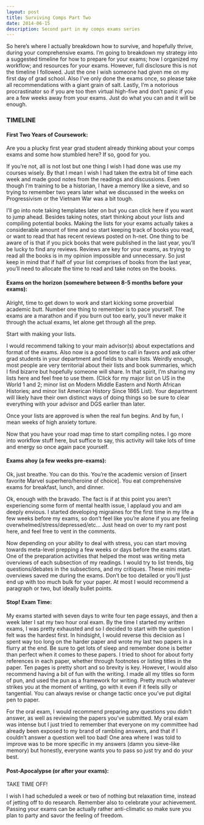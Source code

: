 ```yaml
---
layout: post
title: Surviving Comps Part Two
date: 2014-06-15 
description: Second part in my comps exams series
---
```

So here’s where I actually breakdown how to survive, and hopefully thrive, during your comprehensive exams. I’m going to breakdown my strategy into a suggested timeline for how to prepare for your exams; how I organized my workflow; and resources for your exams. However, full disclosure this is not the timeline I followed. Just the one I wish someone had given me on my first day of grad school. Also I’ve only done the exams once, so please take all recommendations with a giant grain of salt. Lastly, I’m a notorious procrastinator so if you are too then virtual high-five and don’t panic if you are a few weeks away from your exams. Just do what you can and it will be enough.


### TIMELINE

#### First Two Years of Coursework:

Are you a plucky first year grad student already thinking about your comps exams and some how stumbled here? If so, good for you.

If you’re not, all is not lost but one thing I wish I had done was use my courses wisely. By that I mean I wish I had taken the extra bit of time each week and made good notes from the readings and discussions. Even though I’m training to be a historian, I have a memory like a sieve, and so trying to remember two years later what we discussed in the weeks on Progressivism or the Vietnam War was a bit tough.

I’ll go into note taking templates later on but you can click here if you want to jump ahead. Besides taking notes, start thinking about your lists and compiling potential books. Making the lists for your exams actually takes a considerable amount of time and so start keeping track of books you read, or want to read that has recent reviews posted on h-net. One thing to be aware of is that if you pick books that were published in the last year, you’ll be lucky to find any reviews. Reviews are key for your exams, as trying to read all the books is in my opinion impossible and unnecessary. So just keep in mind that if half of your list comprises of books from the last year, you’ll need to allocate the time to read and take notes on the books.

#### Exams on the horizon (somewhere between 8-5 months before your exams):

Alright, time to get down to work and start kicking some proverbial academic butt. Number one thing to remember is to pace yourself. The exams are a marathon and if you burn out too early, you’ll never make it through the actual exams, let alone get through all the prep.

Start with making your lists.

I would recommend talking to your main advisor(s) about expectations and format of the exams. Also now is a good time to call in favors and ask other grad students in your department and fields to share lists. Weirdly enough, most people are very territorial about their lists and book summaries, which I find bizarre but hopefully someone will share. In that spirit, I’m sharing my lists here and feel free to use them. (Click for my major list on US in the World 1 and 2; minor list on Modern Middle Eastern and North African Histories; and minor list American History Since 1865 List). Your department will likely have their own distinct ways of doing things so be sure to clear everything with your advisor and DGS earlier than later.

Once your lists are approved is when the real fun begins. And by fun, I mean weeks of high anxiety torture.

Now that you have your road map time to start compiling notes. I go more into workflow stuff here, but suffice to say, this activity will take lots of time and energy so once again pace yourself.

#### Exams ahoy (a few weeks pre-exams):

Ok, just breathe. You can do this. You’re the academic version of [insert favorite Marvel superhero/heroine of choice]. You eat comprehensive exams for breakfast, lunch, and dinner.

Ok, enough with the bravado. The fact is if at this point you aren’t experiencing some form of mental health issue, I applaud you and am deeply envious. I started developing migraines for the first time in my life a few weeks before my exams, so don’t feel like you’re alone if you are feeling overwhelmed/stress/depressed/etc… Just head on over to my rant post here, and feel free to vent in the comments.

Now depending on your ability to deal with stress, you can start moving towards meta-level prepping a few weeks or days before the exams start. One of the preparation activities that helped the most was writing meta overviews of each subsection of my readings. I would try to list trends, big questions/debates in the subsections, and my critiques. These mini meta-overviews saved me during the exams. Don’t be too detailed or you’ll just end up with too much bulk for your paper. At most I would recommend a paragraph or two, but ideally bullet points.

#### Stop! Exam Time:

My exams started with seven days to write four ten page essays, and then a week later I sat my two hour oral exam. By the time I started my written exams, I was pretty exhausted and so I decided to start with the question I felt was the hardest first. In hindsight, I would reverse this decision as I spent way too long on the harder paper and wrote my last two papers in a flurry at the end. Be sure to get lots of sleep and remember done is better than perfect when it comes to these papers. I tried to shoot for about forty references in each paper, whether through footnotes or listing titles in the paper. Ten pages is pretty short and so brevity is key. However, I would also recommend having a bit of fun with the writing. I made all my titles so form of pun, and used the pun as a framework for writing. Pretty much whatever strikes you at the moment of writing, go with it even if it feels silly or tangential. You can always revise or change tactic once you’ve put digital pen to paper.

For the oral exam, I would recommend preparing any questions you didn’t answer, as well as reviewing the papers you’ve submitted. My oral exam was intense but I just tried to remember that everyone on my committee had already been exposed to my brand of rambling answers, and that if I couldn’t answer a question well too bad! One area where I was told to improve was to be more specific in my answers (damn you sieve-like memory) but honestly, everyone wants you to pass so just try and do your best.

#### Post-Apocalypse (or after your exams):

TAKE TIME OFF!

I wish I had scheduled a week or two of nothing but relaxation time, instead of jetting off to do research. Remember also to celebrate your achievement. Passing your exams can be actually rather anti-climatic so make sure you plan to party and savor the feeling of freedom.


